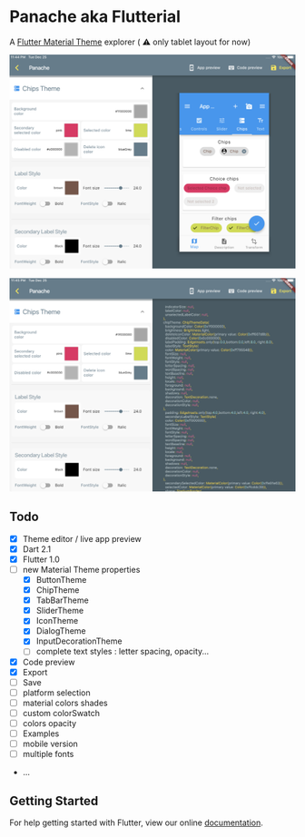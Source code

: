 # Panache aka Flutterial 

A [Flutter Material Theme](https://docs.flutter.io/flutter/material/ThemeData-class.html) explorer ( :warning: only tablet layout for now) 

![screenshot](screenshot.png)

![screenshot2](screenshot2.png)

## Todo

- [x] Theme editor / live app preview
- [x] Dart 2.1
- [x] Flutter 1.0
- [ ] new Material Theme properties
  - [x] ButtonTheme
  - [x] ChipTheme
  - [x] TabBarTheme
  - [x] SliderTheme
  - [x] IconTheme
  - [x] DialogTheme
  - [x] InputDecorationTheme
  - [ ] complete text styles : letter spacing, opacity...
- [x] Code preview
- [x] Export
- [ ] Save
- [ ] platform selection
- [ ] material colors shades
- [ ] custom colorSwatch
- [ ] colors opacity
- [ ] Examples
- [ ] mobile version
- [ ] multiple fonts
- ...

## Getting Started

For help getting started with Flutter, view our online
[documentation](http://flutter.io/).
